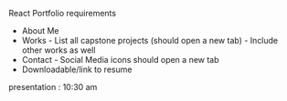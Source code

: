 React Portfolio requirements

-   About Me
-   Works - List all capstone projects (should open a new tab) - Include other works as well
-   Contact - Social Media icons should open a new tab
-   Downloadable/link to resume

presentation : 10:30 am
